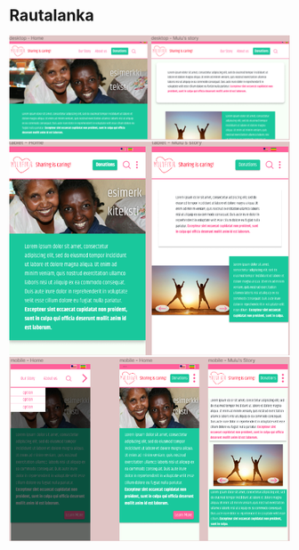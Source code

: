 # Rautalanka

![Rautalanka](https://github.com/RoopeKoskelo/Tiimi3Naytto/blob/main/Dev/Images/rautalanka1.png?raw=true)
![Rautalanka](https://github.com/RoopeKoskelo/Tiimi3Naytto/blob/main/Dev/Images/rautalanka2.png?raw=true)
![Rautalanka](https://github.com/RoopeKoskelo/Tiimi3Naytto/blob/main/Dev/Images/rautalanka3.png?raw=true)
